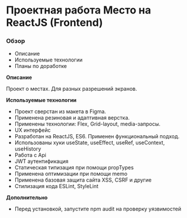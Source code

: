 # Проектная работа Место на ReactJS (Frontend)

### Обзор

* Описание
* Используемые технологии
* Планы по доработке

**Описание**

Проект о местах. Для разных разрешений экранов.

**Используемые технологии**

* Проект сверстан из макета в Figma.
* Применена резиновая и адаптивная верстка.
* Применены технологии: Flex, Grid-layout, media-запросы.
* UX интерфейс
* Разработан на ReactJS, ES6. Применен функциональный подход.
* Использованы хуки useState, useEffect, useRef, useContext, useHistory
* Работа c Api
* JWT аутентификация 
* Статическая типизация при помощи propTypes
* Применена оптимизации при помощи memo
* Применена базовая защита сайта XSS, CSRF и другие 
* Стилизация кода ESLint, StyleLint

**Дополнительно**

* Перед установкой, запустите npm audit на проверку уязвимостей 
